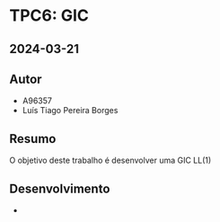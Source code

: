 # TPC6: GIC
## 2024-03-21

## Autor
- A96357
- Luís Tiago Pereira Borges

## Resumo
O objetivo deste trabalho é desenvolver uma GIC LL(1)
    

## Desenvolvimento
-



